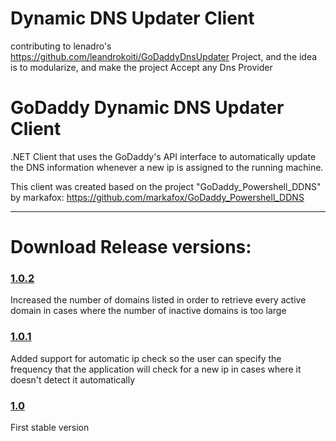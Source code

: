 # Dynamic DNS Updater Client
contributing to lenadro's https://github.com/leandrokoiti/GoDaddyDnsUpdater Project, and the idea is to modularize, and make the project Accept any Dns Provider

# GoDaddy Dynamic DNS Updater Client
.NET Client that uses the GoDaddy's API interface to automatically update the DNS information whenever 
a new ip is assigned to the running machine.

This client was created based on the project "GoDaddy_Powershell_DDNS" by markafox: https://github.com/markafox/GoDaddy_Powershell_DDNS

---

# Download Release versions:
### [1.0.2](Release/1.0.2.7z)

Increased the number of domains listed in order to retrieve every active domain in cases where the number of inactive domains is too large

### [1.0.1](Release/1.0.1.7z)

Added support for automatic ip check so the user can specify the frequency that the application will check for a new ip in cases where it doesn't detect it automatically

### [1.0](Release/1.0.7z)

First stable version
